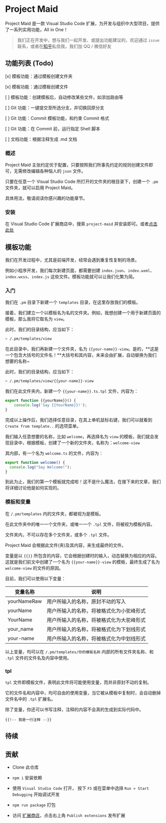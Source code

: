 # Project Maid

Project Maid 是一款 Visual Studio Code 扩展，为开发与组织中大型项目，提供了一系列实用功能，All in One！

> 我们正在开发中，想与我们一起开发、或提出功能建议的，欢迎通过 `issue` 联系，或者在[知乎](https://www.zhihu.com/people/akirarika)私信我，我们加 QQ / 微信好友

## 功能列表 (Todo)

[x] 模板功能：通过模板创建文件夹

[x] 模板功能：通过模板创建文件

[ ] 模板功能：创建模板后，自动修改某些文件，如添加路由等

[ ] Git 功能：一键提交至所选分支，并切换回原分支

[ ] Git 功能：Commit 模板功能，和约束 Commit 格式

[ ] Git 功能：在 Commit 前，运行指定 Shell 脚本

[ ] 文档功能：根据注释生成 .md 文档

### 概述

Project Maid 主张约定优于配置，只要按照我们所事先约定的规则创建文件即可，无需修改编辑各种恼人的 `json` 文件。

只要在任意一个 Visual Studio Code 所打开的文件夹的根目录下，创建一个 `.pm` 文件夹，就可以启用 Project Maid。

具体用法，敬请阅读你感兴趣的功能章节。

### 安装

在 Visual Studio Code 扩展商店中，搜索 `project-maid` 并安装即可。或者[点击此处](https://marketplace.visualstudio.com/items?itemName=akirarika.project-maid)

## 模板功能

我们在开发过程中，尤其是前端开发，经常会遇到重复性复制的场景。

例如小程序开发，我们每次新建页面，都需要创建 `index.json`、`index.wxml`、`index.wxss`、`index.js` 这些文件。模板功能就可以让我们化繁为简。

### 入门

我们在 `.pm` 目录下新建一个 `templates` 目录，在这里存放我们的模板。

接着，我们建立一个以模板名为名的文件夹。例如，我想创建一个用于新建页面的模板，那么我将它取名为 `view`。

此时，我们的目录结构，应当如下：

```sh
> /.pm/templates/view
```

在此目录中，我们再新建一个文件夹，名为 `{{your-name}}-view`。是的，**这是一个包含大括号的文件名！**大括号和其内容，未来会由扩展，自动替换为我们想要的名称~

此时，我们的目录结构，应当如下：

```sh
> /.pm/templates/view/{{your-name}}-view
```

我们在此文件夹内，新建一个 `{{your-name}}.ts.tpl` 文件，内容为：

```ts
export function {{yourName}}() {
    console.log('Say {{YourName}}!');
}
```

完成以上操作后，我们选择任意目录，在其上单机鼠标右键，我们可以就看到 `Create from template..` 的选项菜单。

我们输入任意想要的名称，比如 `welcome`，再选择名为 `view` 的模板，我们就会发现目录中，根据模板，创建了一个新的文件夹，名称为：`welcome-view`

其内部，有一个名为 `welcome.ts` 的文件，内容为：

```ts
export function welcome() {
  console.log("Say Welcome!");
}
```

到此为止，我们的第一个模板就完成啦！这不是什么魔法，在接下来的文章，我们将详细讨论他是如何实现的。

### 模板和变量

在 `/.pm/templates` 内的文件夹，都被视为是模板。

在此文件夹中的唯一一个文件夹，或唯一一个 `.tpl` 文件，将被视为模板内容。

文件夹内，不可以存在多个文件夹，或多个 `.tpl` 文件。

Project Maid 会根据此文件(夹)及其内容，来生成最终的文件。

变量是以 `{{}}` 所包含的内容，它会根据创建时的输入，动态替换为相应的内容。这就是我们前文中创建了一个名为 `{{your-name}}-view` 的模板，最终生成了名为 `welcome-view` 的文件的原因。

目前，我们可以使用以下变量：

| 变量名称    | 说明                                     |
| ----------- | ---------------------------------------- |
| yourNameRaw | 用户所输入的名称，原封不动的写入         |
| yourName    | 用户所输入的名称，将被格式化为小驼峰形式 |
| YourName    | 用户所输入的名称，将被格式化为大驼峰形式 |
| your_name   | 用户所输入的名称，将被格式化为下划线形式 |
| your-name   | 用户所输入的名称，将被格式化为中划线形式 |

以上变量，均可以在 `/.pm/templates/你的模板名称` 内部的所有文件夹名称、和 `.tpl` 文件的文件名及内容中使用。

### tpl

`tpl` 文件即模板文件，表明此文件将可能使用变量，而并非原封不动的复制。

它的文件名和内容中，均可自由的使用变量，当它被从模板中复制时，会自动删掉文件名中的 `.tpl` 扩展名。

除了变量，你还可以书写注释，注释的内容不会真的生成到实际代码中。

```
{{!-- 我是一行注释 --}}
```

## 待续

## 贡献

- Clone 此仓库

- `npm i` 安装依赖

- 使用 `Visual Studio Code` 打开， 按下 `F5` 或在菜单中选择 `Run > Start Debugging` 开始调试开发

- `npm run package` 打包

- 访问 [扩展商店](https://marketplace.visualstudio.com/)，点击右上角 `Publish extensions` 发布扩展
